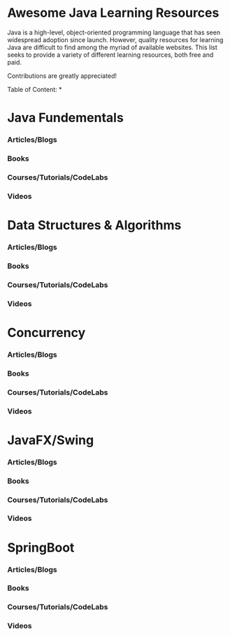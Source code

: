 # Awesome Java Learning Resources

Java is a high-level, object-oriented programming language that has seen widespread adoption since launch. However, quality resources for learning Java are difficult to find among the myriad of available websites. This list seeks to provide a variety of different learning resources, both free and paid. 

Contributions are greatly appreciated!

Table of Content:
* 

# Java Fundementals

### Articles/Blogs

### Books

### Courses/Tutorials/CodeLabs

### Videos


# Data Structures & Algorithms

### Articles/Blogs

### Books

### Courses/Tutorials/CodeLabs

### Videos


# Concurrency

### Articles/Blogs

### Books

### Courses/Tutorials/CodeLabs

### Videos


# JavaFX/Swing

### Articles/Blogs

### Books

### Courses/Tutorials/CodeLabs

### Videos


# SpringBoot

### Articles/Blogs

### Books

### Courses/Tutorials/CodeLabs

### Videos
